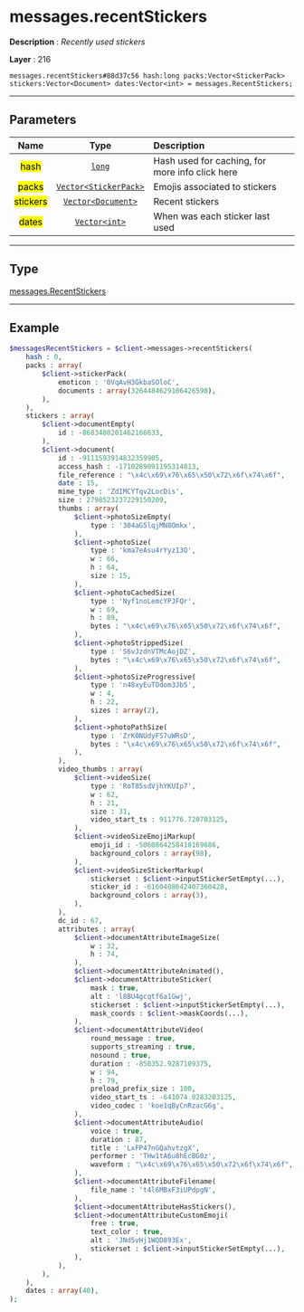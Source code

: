 # messages.recentStickers

**Description** : *Recently used stickers*

**Layer** : 216

```tl
messages.recentStickers#88d37c56 hash:long packs:Vector<StickerPack> stickers:Vector<Document> dates:Vector<int> = messages.RecentStickers;
```

---

## Parameters

| Name | Type | Description |
| :---: | :---: | :--- |
| <mark>hash</mark> | [`long`](type/long) | Hash used for caching, for more info click here |
| <mark>packs</mark> | [`Vector<StickerPack>`](type/StickerPack) | Emojis associated to stickers |
| <mark>stickers</mark> | [`Vector<Document>`](type/Document) | Recent stickers |
| <mark>dates</mark> | [`Vector<int>`](type/int) | When was each sticker last used |

---

## Type

[messages.RecentStickers](type/messages.RecentStickers)

---

## Example

```php
$messagesRecentStickers = $client->messages->recentStickers(
	hash : 0,
	packs : array(
		$client->stickerPack(
			emoticon : '0VqAvH3GkbaSOloC',
			documents : array(3264484629106426598),
		),
	),
	stickers : array(
		$client->documentEmpty(
			id : -8683480201462166633,
		),
		$client->document(
			id : -9111593914832359905,
			access_hash : -1710289091195314813,
			file_reference : "\x4c\x69\x76\x65\x50\x72\x6f\x74\x6f",
			date : 15,
			mime_type : 'ZdIMCYTqv2LocDis',
			size : 2798523237229150209,
			thumbs : array(
				$client->photoSizeEmpty(
					type : '304aG5lqjMN8Omkx',
				),
				$client->photoSize(
					type : 'kma7eAsu4rYyz13O',
					w : 66,
					h : 64,
					size : 15,
				),
				$client->photoCachedSize(
					type : 'Nyf1noLemcYPJFQr',
					w : 69,
					h : 89,
					bytes : "\x4c\x69\x76\x65\x50\x72\x6f\x74\x6f",
				),
				$client->photoStrippedSize(
					type : 'S6vJzdnVTMcAojDZ',
					bytes : "\x4c\x69\x76\x65\x50\x72\x6f\x74\x6f",
				),
				$client->photoSizeProgressive(
					type : 'n48xyEuTOdom3Jb5',
					w : 4,
					h : 22,
					sizes : array(2),
				),
				$client->photoPathSize(
					type : 'ZrK0NUdyFS7uWRsD',
					bytes : "\x4c\x69\x76\x65\x50\x72\x6f\x74\x6f",
				),
			),
			video_thumbs : array(
				$client->videoSize(
					type : 'RoT85sdVjhYKUIp7',
					w : 62,
					h : 21,
					size : 31,
					video_start_ts : 911776.720703125,
				),
				$client->videoSizeEmojiMarkup(
					emoji_id : -5060864258418169686,
					background_colors : array(98),
				),
				$client->videoSizeStickerMarkup(
					stickerset : $client->inputStickerSetEmpty(...),
					sticker_id : -6160408642407360428,
					background_colors : array(3),
				),
			),
			dc_id : 67,
			attributes : array(
				$client->documentAttributeImageSize(
					w : 32,
					h : 74,
				),
				$client->documentAttributeAnimated(),
				$client->documentAttributeSticker(
					mask : true,
					alt : 'l8BU4gcqtf6a1Gwj',
					stickerset : $client->inputStickerSetEmpty(...),
					mask_coords : $client->maskCoords(...),
				),
				$client->documentAttributeVideo(
					round_message : true,
					supports_streaming : true,
					nosound : true,
					duration : -850352.9287109375,
					w : 94,
					h : 79,
					preload_prefix_size : 100,
					video_start_ts : -641074.0283203125,
					video_codec : 'koe1qByCnRzacG6g',
				),
				$client->documentAttributeAudio(
					voice : true,
					duration : 87,
					title : 'LxFP47nGQahvtzgX',
					performer : 'THw1tA6u8hEcBG0z',
					waveform : "\x4c\x69\x76\x65\x50\x72\x6f\x74\x6f",
				),
				$client->documentAttributeFilename(
					file_name : 't4l6MBxF3iUPdpgN',
				),
				$client->documentAttributeHasStickers(),
				$client->documentAttributeCustomEmoji(
					free : true,
					text_color : true,
					alt : 'JNd5vHj1WQD893Ex',
					stickerset : $client->inputStickerSetEmpty(...),
				),
			),
		),
	),
	dates : array(40),
);
```